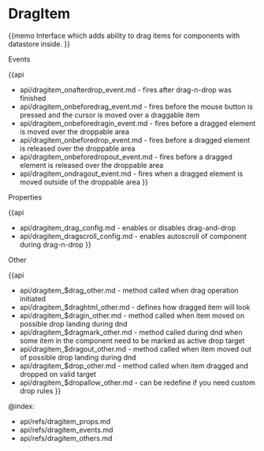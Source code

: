 DragItem 
=============


{{memo Interface which adds ability to drag items for components with datastore inside. }}





<div class='h2'>Events</div>


{{api
- api/dragitem_onafterdrop_event.md - fires after drag-n-drop was finished
- api/dragitem_onbeforedrag_event.md - fires before the mouse button is pressed and the cursor is moved over a draggable item
- api/dragitem_onbeforedragin_event.md - fires before a dragged element is moved over the droppable area
- api/dragitem_onbeforedrop_event.md - fires before a dragged element is released over the droppable area
- api/dragitem_onbeforedropout_event.md - fires before a dragged element is released over the droppable area
- api/dragitem_ondragout_event.md - fires when a dragged element is moved outside of the droppable area
}}


<div class='h2'>Properties</div>

{{api
- api/dragitem_drag_config.md - enables or disables drag-and-drop
- api/dragitem_dragscroll_config.md - enables autoscroll of component during drag-n-drop
}}





<div class='h2'>Other</div>


{{api
- api/dragitem_$drag_other.md - method called when drag operation initiated
- api/dragitem_$draghtml_other.md - defines how dragged item will look
- api/dragitem_$dragin_other.md - method called when item moved on possible drop landing during dnd
- api/dragitem_$dragmark_other.md - method called during dnd when some item in the component need to be marked as active drop target
- api/dragitem_$dragout_other.md - method called when item moved out of possible drop landing during dnd
- api/dragitem_$drop_other.md - method called when item dragged and dropped on valid target
- api/dragitem_$dropallow_other.md - can be redefine if you need custom drop rules
}}


@index:
- api/refs/dragitem_props.md
- api/refs/dragitem_events.md
- api/refs/dragitem_others.md

